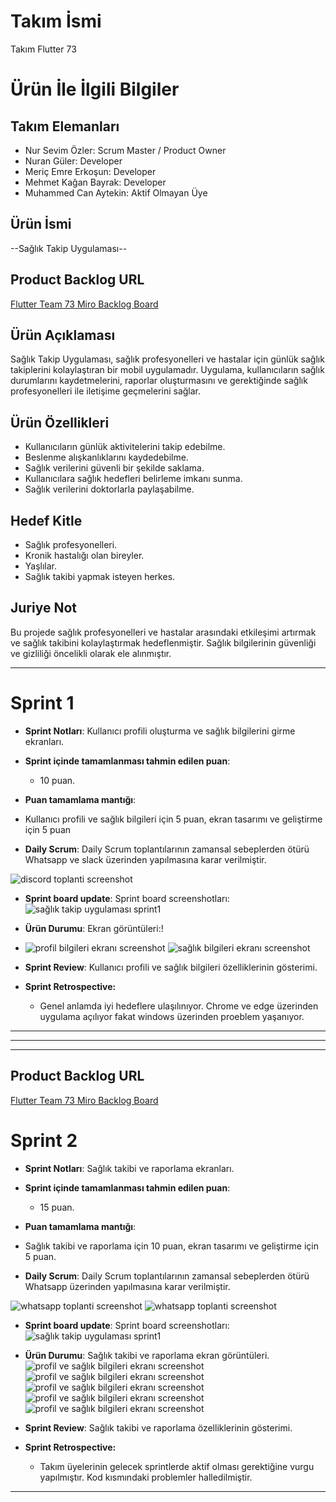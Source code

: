 # **Takım İsmi**

Takım Flutter 73

# Ürün İle İlgili Bilgiler

## Takım Elemanları
- Nur Sevim Özler: Scrum Master / Product Owner 
- Nuran Güler: Developer
- Meriç Emre Erkoşun: Developer
- Mehmet Kağan Bayrak: Developer
- Muhammed Can Aytekin: Aktif Olmayan Üye

## Ürün İsmi

--Sağlık Takip Uygulaması--

## Product Backlog URL

[Flutter Team 73 Miro Backlog Board](https://trello.com/invite/b/mbcivEUa/ATTIc1b81371761acefa0ab19bd4d54d2dfe1B60A505/saglik-takip-uygulamasi-sprint-1)

## Ürün Açıklaması
Sağlık Takip Uygulaması, sağlık profesyonelleri ve hastalar için günlük sağlık takiplerini kolaylaştıran bir mobil uygulamadır. Uygulama, kullanıcıların sağlık durumlarını kaydetmelerini, raporlar oluşturmasını ve gerektiğinde sağlık profesyonelleri ile iletişime geçmelerini sağlar.





## Ürün Özellikleri

- Kullanıcıların günlük aktivitelerini takip edebilme.
- Beslenme alışkanlıklarını kaydedebilme.
- Sağlık verilerini güvenli bir şekilde saklama.
- Kullanıcılara sağlık hedefleri belirleme imkanı sunma.
- Sağlık verilerini doktorlarla paylaşabilme.

## Hedef Kitle
- Sağlık profesyonelleri.
- Kronik hastalığı olan bireyler.
- Yaşlılar.
- Sağlık takibi yapmak isteyen herkes.

## Juriye Not
Bu projede sağlık profesyonelleri ve hastalar arasındaki etkileşimi artırmak ve sağlık takibini kolaylaştırmak hedeflenmiştir. Sağlık bilgilerinin güvenliği ve gizliliği öncelikli olarak ele alınmıştır.





---

# Sprint 1
- **Sprint Notları**:
Kullanıcı profili oluşturma ve sağlık bilgilerini girme ekranları.


- **Sprint içinde tamamlanması tahmin edilen puan**: 
  - 10 puan.

- **Puan tamamlama mantığı**: 
- Kullanıcı profili ve sağlık bilgileri için 5 puan, ekran tasarımı ve geliştirme için 5 puan

- **Daily Scrum**: Daily Scrum toplantılarının zamansal sebeplerden ötürü Whatsapp ve slack üzerinden yapılmasına karar verilmiştir.

![discord toplanti screenshot](https://github.com/nursevim/sagliktakipsprint/blob/main/image/discordtoplantı.PNG)
- **Sprint board update**: Sprint board screenshotları: 
![sağlık takip uygulaması sprint1](https://github.com/nursevim/sagliktakipsprint/blob/main/image/sa%C4%9Fl%C4%B1ktakipuygulamas%C4%B1sprint1.png?raw=true)

- **Ürün Durumu**: Ekran görüntüleri:!
- ![profil bilgileri ekranı screenshot](https://github.com/nursevim/sagliktakipsprint/blob/main/image/profil%20bilgileri.PNG)
![sağlık bilgileri ekranı screenshot](https://github.com/nursevim/sagliktakipsprint/blob/main/image/sa%C4%9Fl%C4%B1k%20bilgileri.PNG?raw=true)


- **Sprint Review**: Kullanıcı profili ve sağlık bilgileri özelliklerinin gösterimi.


- **Sprint Retrospective:**
  - Genel anlamda iyi hedeflere ulaşılınıyor. Chrome ve edge üzerinden uygulama açılıyor fakat windows üzerinden proeblem yaşanıyor. 


---




---


---
## Product Backlog URL

[Flutter Team 73 Miro Backlog Board](https://trello.com/invite/b/669c98b14f335fa0d80a8d9e/ATTI0c9d4024bece8469b02ade28845c5c7f46FE8760/saglik-takip-uygulamasi-sprint-2)


# Sprint 2
- **Sprint Notları**:
Sağlık takibi ve raporlama ekranları.


- **Sprint içinde tamamlanması tahmin edilen puan**: 
  - 15 puan.

- **Puan tamamlama mantığı**: 
- Sağlık takibi ve raporlama için 10 puan, ekran tasarımı ve geliştirme için 5 puan.

- **Daily Scrum**: Daily Scrum toplantılarının zamansal sebeplerden ötürü Whatsapp üzerinden yapılmasına karar verilmiştir.

![whatsapp toplanti screenshot](https://github.com/nursevim/sagliktakipsprint/blob/main/sprint2/wp1.PNG)
![whatsapp toplanti screenshot](https://github.com/nursevim/sagliktakipsprint/blob/main/sprint2/wp2.PNG)

- **Sprint board update**: Sprint board screenshotları: 
![sağlık takip uygulaması sprint1](https://github.com/nursevim/sagliktakipsprint/blob/main/sprint2/sprint2%20trello.PNG)


- **Ürün Durumu**: Sağlık takibi ve raporlama ekran görüntüleri.
![profil ve sağlık bilgileri ekranı screenshot](https://github.com/nursevim/sagliktakipsprint/blob/main/sprint2/WhatsApp%20Image%202024-07-21%20at%2019.25.53%20(1).jpeg?raw=true)
![profil ve sağlık bilgileri ekranı screenshot](https://github.com/nursevim/sagliktakipsprint/blob/main/sprint2/WhatsApp%20Image%202024-07-21%20at%2019.25.53.jpeg)
![profil ve sağlık bilgileri ekranı screenshot](https://github.com/nursevim/sagliktakipsprint/blob/main/sprint2/WhatsApp%20Image%202024-07-21%20at%2019.25.54.jpeg)
![profil ve sağlık bilgileri ekranı screenshot](https://github.com/nursevim/sagliktakipsprint/blob/main/sprint2/WhatsApp%20Image%202024-07-21%20at%2019.31.19%20(1).jpeg)
![profil ve sağlık bilgileri ekranı screenshot](https://github.com/nursevim/sagliktakipsprint/blob/main/sprint2/WhatsApp%20Image%202024-07-21%20at%2019.31.19.jpeg)

- **Sprint Review**: Sağlık takibi ve raporlama özelliklerinin gösterimi.


- **Sprint Retrospective:**
  - Takım üyelerinin gelecek sprintlerde aktif olması gerektiğine vurgu yapılmıştır.
  Kod kısmındaki problemler halledilmiştir. 


---


